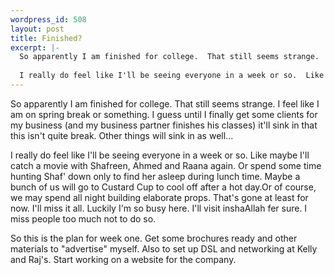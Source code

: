 ```yaml
--- 
wordpress_id: 508
layout: post
title: Finished?
excerpt: |-
  So apparently I am finished for college.  That still seems strange.  I feel like I am on spring break or something.  I guess until I finally get some clients for my business (and my business partner finishes his classes) it'll sink in that this isn't quite break.  Other things will sink in as well...
  
  I really do feel like I'll be seeing everyone in a week or so.  Like maybe I'll catch a movie with Shafreen, Ahmed and Raana again.  Or spend some time hunting Shaf' down only to find her asleep during lunch time.  Maybe a bunch of us will go to Custard Cup to cool off after a hot day.
---
```

So apparently I am finished for college.  That still seems strange.  I feel like I am on spring break or something.  I guess until I finally get some clients for my business (and my business partner finishes his classes) it'll sink in that this isn't quite break.  Other things will sink in as well...

I really do feel like I'll be seeing everyone in a week or so.  Like maybe I'll catch a movie with Shafreen, Ahmed and Raana again.  Or spend some time hunting Shaf' down only to find her asleep during lunch time.  Maybe a bunch of us will go to Custard Cup to cool off after a hot day.<!--more-->Or of course, we may spend all night building elaborate props.  That's gone at least for now.  I'll miss it all.  Luckily I'm so busy here.  I'll visit inshaAllah fer sure.  I miss people too much not to do so.

So this is the plan for week one.  Get some brochures ready and other materials to &quot;advertise&quot; myself.  Also to set up DSL and networking at Kelly and Raj's.  Start working on a website for the company.
